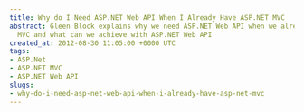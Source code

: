 ```yaml
---
title: Why do I Need ASP.NET Web API When I Already Have ASP.NET MVC
abstract: Gleen Block explains why we need ASP.NET Web API when we already have ASP.NET
  MVC and what can we achieve with ASP.NET Web API
created_at: 2012-08-30 11:05:00 +0000 UTC
tags:
- ASP.Net
- ASP.NET MVC
- ASP.NET Web API
slugs:
- why-do-i-need-asp-net-web-api-when-i-already-have-asp-net-mvc
---
```

